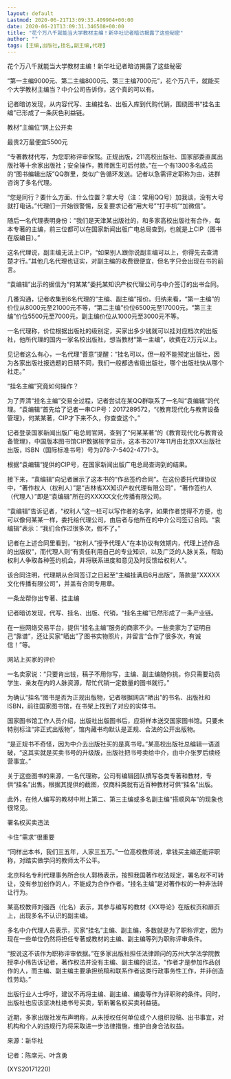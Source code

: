 ```yaml
---
layout: default
Lastmod: 2020-06-21T13:09:33.409904+00:00
date: 2020-06-21T13:09:31.346508+00:00
title: "花个万八千就能当大学教材主编！新华社记者暗访揭露了这些秘密"
author: ""
tags: [主编,出版社,挂名,副主编,代理]
---
```


花个万八千就能当大学教材主编！新华社记者暗访揭露了这些秘密

“第一主编9000元、第二主编8000元、第三主编7000元”，花个万八千，就能买个大学教材主编当？中介公司告诉你，这个真的可以有。

记者暗访发现，从内容代写、主编挂名、出版入库到代购代销，围绕图书“挂名主编”已形成了一条灰色利益链。

教材“主编位”网上公开卖

最贵2万最便宜5500元

“专著教材代写，为您职称评审保驾。正规出版，211高校出版社、国家部委直属出版社等十余家出版社；安全操作，教师医生可后付款。”在一个有1300多名成员的“图书编辑出版”QQ群里，类似广告循环发送。记者以急需评定职称为由，进群咨询了多名代理。

“您是同行？要什么方面、什么位置？拿大号（注：常用QQ号）加我谈，没有大号就打电话。”代理们一开始很警惕，反复要求记者“用大号”“打手机”“加微信”。

随后一名代理表明身份：“我们是天津某出版社的，和多家高校出版社有合作，每本专著的主编，前三位都可以在国家新闻出版广电总局查到，也就是上CIP（图书在版编目）。”

这名代理说，副主编无法上CIP，“如果别人跟你说副主编可以上，你得先去查清楚才行。”其他几名代理也证实，对副主编的收费很便宜，但名字只会出现在书的前言。

“袁编辑”出示的据信为“何某某”委托某知识产权代理公司与中介签订的出书合同。

几番沟通，记者收集到6名代理的“主编、副主编”报价。归纳来看，“第一主编”的价位从8000元至21000元不等，“第二主编”价位6500元至17000元，“第三主编”价位5500元至7000元，副主编价位从1000元至3000元不等。

一名代理称，价位根据出版社的级别定，买家出多少钱就可以挂对应档次的出版社，他所代理的国内一家名校出版社，想当教材“第一主编”，收费在2万元以上。

见记者这么有心，一名代理“善意”提醒：“挂名可以，但一般不能预定出版社，因为各家出版社报选题的日期不同，我们一般都选省级出版社，哪个出版社快从哪个社走。”

“挂名主编”究竟如何操作？

为了弄清“挂名主编”交易全过程，记者尝试在某QQ群联系了一名叫“袁编辑”的代理。“袁编辑”首先给了记者一串CIP号：2017289572，“《教育现代化与教育设备管理》，何某某著，CIP才下来不久，你查查这个。”

记者登录国家新闻出版广电总局官网，查到了“何某某著”的《教育现代化与教育设备管理》，中国版本图书馆CIP数据核字显示，这本书2017年11月由北京XX出版社出版，ISBN（国际标准书号）号为978-7-5402-4771-3。

根据“袁编辑”提供的CIP号，在国家新闻出版广电总局查询到的结果。

接下来，“袁编辑”向记者展示了这本书的“作品签约合同”。在这份委托代理协议中，“著作权人（权利人）”是“吉林省XX知识产权代理有限公司”，“著作签约人（代理人）”即是“袁编辑”所在的XXXXX文化传播有限公司。

“袁编辑”告诉记者，“权利人”这一栏可以写作者的名字，如果作者觉得不方便，也可以像何某某一样，委托给代理公司，由后者与他所在的中介公司签订合同。“袁编辑”表示：“我们合作过很多次，假不了。”

记者在上述合同里看到，“权利人”授予代理人“在本协议有效期内，代理上述作品的出版权”，而代理人则“有责任利用自己的专业知识，以及广泛的人脉关系，帮助权利人争取各种签约机会，并将联系进度和意见及时反馈给权利人”。

该合同注明，代理期从合同签订之日起至“主编挂满后6月出版”，落款是“XXXXX文化传播有限公司”，并盖有合同专用章。

一条龙帮你出专著、挂主编

记者暗访发现，代写、挂名、出版、代销，“挂名主编”已然形成了一条产业链。

在一些网络交易平台，提供“挂名主编”服务的商家不少。一些卖家为了证明自己“靠谱”，还让买家“晒出”了图书实物照片，并留言“合作了很多次，有诚信！”等。

网站上买家的评价

一名卖家说：“只要肯出钱，稿子不用你写，主编、副主编随你挑，你只需要动员学生、亲友在内的人脉资源，帮忙代销一定数量的图书就行。”

为确认“挂名”图书是否为正规出版物，记者根据网店“晒出”的书名、出版社和ISBN，前往国家图书馆，在书架上找到了对应的实体书。

国家图书馆工作人员介绍，出版社出版图书后，应将样本送交国家图书馆。只要未特别标注“非正式出版物”，馆内藏书均默认是正规、合法的公开出版物。

“是正规书不奇怪，因为中介去出版社买的是真书号。”某高校出版社总编辑一语道破，“这其实就是买卖书号的升级版，出版社把书号卖给中介，由中介张罗后续经营事宜。”

关于这些图书的来源，一名代理称，公司有编辑团队撰写各类专著和教材，专供“挂名”出售。根据其提供的截图，仅商科类就有近百种教材可供“挂名”出版。

此外，在他人编写的教材中附上第二、第三主编或多名副主编“搭顺风车”的现象也很常见。

署名权买卖违法

卡住“需求”很重要

“同样出本书，我们三五年，人家三五万。”一位高校教师说，拿钱买主编还能评职称，对踏实做学问的教师太不公平。

北京科名专利代理事务所合伙人郭杨表示，按照我国著作权法规定，署名权不可转让，没有参加创作的人，不能成为合作作者。“挂名主编”是对著作权的一种非法转让行为。

某高校教师刘强西（化名）表示，其参与编写的教材《XX导论》在版权页和扉页上，出现多名不认识的副主编。

多名中介代理人员表示，买家“挂名”主编、副主编，多数就是为了职称评定，因为现在一些单位仍然将担任专著或教材的主编、副主编等列为职称评审条件。

“按说这不该作为职称评审依据。”在多家出版社担任法律顾问的苏州大学法学院教授李小伟告诉记者，著作权法并没有主编、副主编的说法，“作者才是参加作品创作的人，而主编、副主编主要承担统稿和联系作者这类行政事务性工作，并非创造性劳动。”

出版行业人士呼吁，建议不再将主编、副主编、编委等作为评职称的条件。同时，出版社也应该坚决杜绝书号买卖，斩断署名权买卖利益链。

近期，多家出版社发布声明称，从未授权任何单位或个人组织投稿、出书事宜，对机构和个人的违规行为将采取进一步法律措施，维护自身合法权益。

来源：新华社

记者：陈席元、叶含勇

(XYS20171220)

